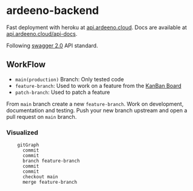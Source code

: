 # ardeeno-backend
Fast deployment with heroku at [api.ardeeno.cloud](api.ardeeno.cloud). Docs are available at [api.ardeeno.cloud/api-docs](api.ardeeno.cloud/api-docs).

Following [swagger 2.0](https://swagger.io/specification/v2/) API standard.

## WorkFlow
- `main(production)` Branch: Only tested code
- `feature-branch`: Used to work on a feature from the [KanBan Board](https://github.com/orgs/T41-SE22/projects/1/views/1)
- `patch-branch`: Used to patch a feature

From `main` branch create a new `feature-branch`. Work on development, documentation and testing. Push your new branch upstream and open a pull request on `main` branch.

### Visualized
```mermaid
    gitGraph
      commit
      commit
      branch feature-branch
      commit
      commit
      checkout main
      merge feature-branch
```